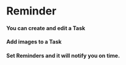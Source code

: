 # Reminder
#### You can create and edit a Task
#### Add images to a Task
#### Set Reminders and it will notify you on time.
